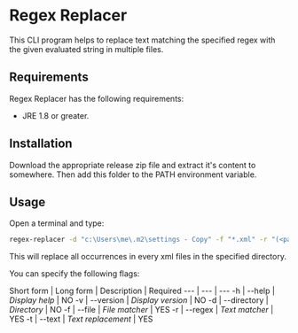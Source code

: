 Regex Replacer
====
This CLI program helps to replace text matching the specified regex with the given evaluated string in multiple files.

## Requirements

Regex Replacer has the following requirements:

* JRE 1.8 or greater.

## Installation

Download the appropriate release zip file and extract it's content to somewhere. Then add this folder to the PATH environment variable.

## Usage

Open a terminal and type:
```sh
regex-replacer -d "c:\Users\me\.m2\settings - Copy" -f "*.xml" -r "(<password>).*(<\/password>)" -t "<password>my password</password>"
```

This will replace all occurrences in every xml files in the specified directory.

You can specify the following flags:

Short form | Long form | Description | Required
--- | --- | ---
-h | --help                 | *Display help*        | NO
-v | --version              | *Display version*     | NO
-d | --directory            | *Directory*           | NO
-f | --file                 | *File matcher*        | YES
-r | --regex                | *Text matcher*        | YES
-t | --text                 | *Text replacement*    | YES

